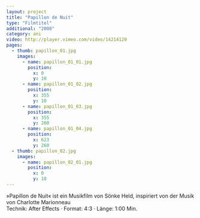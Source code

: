 ```yaml
---
layout: project
title: "Papillon de Nuit"
type: "Filmtitel"
additional: "2008"
category: ani
video: http://player.vimeo.com/video/14214120
pages:
  - thumb: papillon_01.jpg
    images:
      - name: papillon_01_01.jpg
        position:
          x: 0
          y: 10
      - name: papillon_01_02.jpg
        position:
          x: 355
          y: 10
      - name: papillon_01_03.jpg
        position:
          x: 355
          y: 260
      - name: papillon_01_04.jpg
        position:
          x: 623
          y: 260
  - thumb: papillon_02.jpg
    images:
      - name: papillon_02_01.jpg
        position:
          x: 0
          y: 10
---
```

»Papillon de Nuit« ist ein Musikfilm von Sönke Held, inspiriert von der Musik von Charlotte Marionneau   
Technik: After Effects · Format: 4:3 · Länge: 1:00 Min.
